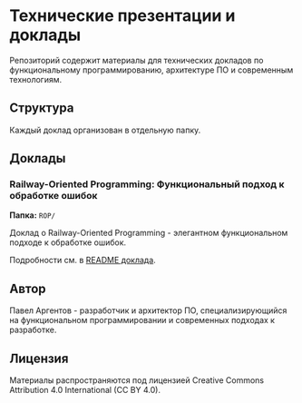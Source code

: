 # Технические презентации и доклады

Репозиторий содержит материалы для технических докладов по функциональному программированию, архитектуре ПО и современным технологиям.

## Структура

Каждый доклад организован в отдельную папку.

## Доклады

### Railway-Oriented Programming: Функциональный подход к обработке ошибок

**Папка:** `ROP/`

Доклад о Railway-Oriented Programming - элегантном функциональном подходе к обработке ошибок.

Подробности см. в [README доклада](ROP/README.md).

## Автор

Павел Аргентов - разработчик и архитектор ПО, специализирующийся на функциональном программировании и современных подходах к разработке.

## Лицензия

Материалы распространяются под лицензией Creative Commons Attribution 4.0 International (CC BY 4.0).
